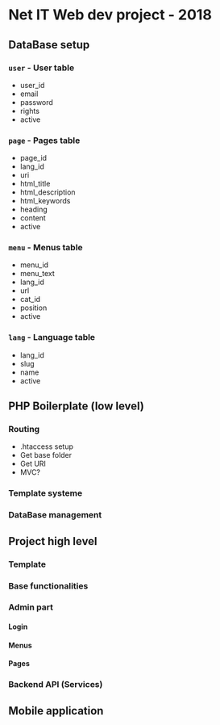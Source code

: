 # Net IT Web dev project - 2018

## DataBase setup
### `user` - User table
- user_id
- email
- password
- rights
- active

### `page` - Pages table
- page_id
- lang_id
- uri
- html_title
- html_description
- html_keywords
- heading
- content
- active

### `menu` - Menus table
- menu_id
- menu_text
- lang_id
- url
- cat_id
- position
- active

### `lang` - Language table
- lang_id
- slug
- name
- active

## PHP Boilerplate (low level)

### Routing
- .htaccess setup
- Get base folder
- Get URI
- MVC?

### Template systeme
### DataBase management



## Project high level

### Template
### Base functionalities
### Admin part
#### Login
#### Menus
#### Pages

### Backend API (Services)

## Mobile application


